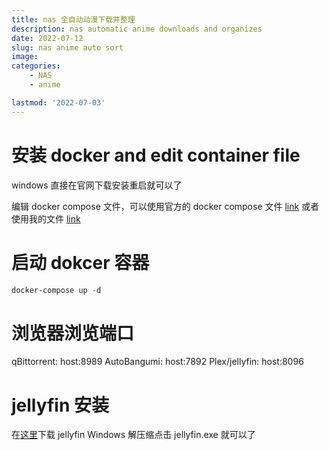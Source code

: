 ```yaml
---
title: nas 全自动动漫下载并整理
description: nas automatic anime downloads and organizes
date: 2022-07-12
slug: nas anime auto sort
image: 
categories:
    - NAS
    - anime

lastmod: '2022-07-03'
---
```


# 安装 docker and edit container file

windows 直接在官网下载安装重启就可以了  

编辑 docker compose 文件，可以使用官方的 docker compose 文件 [link](https://github.com/EstrellaXD/Auto_Bangumi/tree/main/docs/docker-compose)
或者使用我的文件 [link](https://github.com/foxlesbiao/foxlesbiao.github.io/blob/main/content/post/nas%20anime%20auto%20sort/docker-compose.yml)

# 启动 dokcer 容器

```powershell
docker-compose up -d
```

# 浏览器浏览端口

qBittorrent: host:8989
AutoBangumi: host:7892
Plex/jellyfin: host:8096

# jellyfin 安装

在[这里](https://hub.docker.com/r/nyanmisaka/jellyfin)下载 jellyfin Windows 
解压缩点击 jellyfin.exe 就可以了
